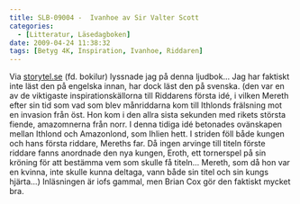 ```yaml
---
title: SLB-09004 -  Ivanhoe av Sir Valter Scott
categories:
  - [Litteratur, Läsedagboken]
date: 2009-04-24 11:38:32
tags: [Betyg 4K, Inspiration, Ivanhoe, Riddaren]
---
```

Via [storytel.se](http://www.storytel.se) (fd. bokilur) lyssnade jag på denna ljudbok... Jag har faktiskt inte läst den på engelska innan, har dock läst den på svenska. (den var en av de viktigaste inspirationskällorna till Riddarens första idé, i vilken Mereth efter sin tid som vad som blev månriddarna kom till Ithlonds frälsning mot en invasion från öst. Hon kom i den allra sista sekunden med rikets största fiende, amazomnerna från norr. I denna tidiga idé betonades ovänskapen mellan Ithlond och Amazonlond, som Ihlien hett. I striden föll både kungen och hans första riddare, Mereths far. Då ingen arvinge till titeln förste riddare fanns anordnade den nya kungen, Eroth, ett tornerspel på sin kröning för att bestämma vem som skulle få titeln... Mereth, som då hon var en kvinna, inte skulle kunna deltaga, vann både sin titel och sin kungs hjärta...) Inläsningen är iofs gammal, men Brian Cox gör den faktiskt mycket bra.
